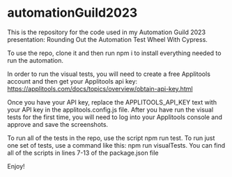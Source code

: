 # automationGuild2023
This is the repository for the code used in my Automation Guild 2023 presentation: Rounding Out the Automation Test Wheel With Cypress.

To use the repo, clone it and then run npm i to install everything needed to run the automation.

In order to run the visual tests, you will need to create a free Applitools account and then get your Applitools api key: https://applitools.com/docs/topics/overview/obtain-api-key.html

Once you have your API key, replace the APPLITOOLS_API_KEY text with your API key in the applitools.config.js file. After you have run the visual tests for the first time, you will need to log into your Applitools console and approve and save the screenshots.

To run all of the tests in the repo, use the script npm run test.  To run just one set of tests, use a command like this: npm run visualTests. You can find all of the scripts in lines 7-13 of the package.json file

Enjoy!
